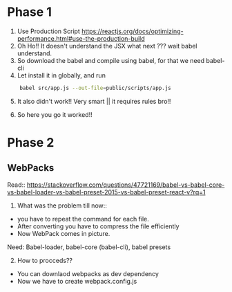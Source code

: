 # Phase 1

1. Use Production Script https://reactjs.org/docs/optimizing-performance.html#use-the-production-build
2. Oh Ho!! It doesn't understand the JSX what next ??? wait babel understand.
3. So download the babel and compile using babel, for that we need babel-cli
4. Let install it in globally, and run
``` .bash
    babel src/app.js --out-file=public/scripts/app.js
```
5. It also didn't work!! Very smart || it requires rules bro!!

6. So here you go  it worked!!

# Phase 2
## WebPacks

Read:: https://stackoverflow.com/questions/47721169/babel-vs-babel-core-vs-babel-loader-vs-babel-preset-2015-vs-babel-preset-react-v?rq=1

1. What was the problem till now::
- you have to repeat the command for each file.
- After converting you have to compress the file efficiently
- Now WebPack comes in picture.

Need: Babel-loader, babel-core (babel-cli), babel presets

2. How to procceds??
- You can downlaod webpacks as dev dependency
- Now we have to create webpack.config.js



